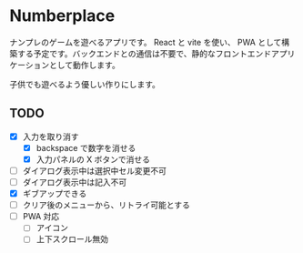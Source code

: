 # Numberplace

ナンプレのゲームを遊べるアプリです。 React と vite を使い、 PWA として構築する予定です。バックエンドとの通信は不要で、静的なフロントエンドアプリケーションとして動作します。

子供でも遊べるよう優しい作りにします。

## TODO

- [x] 入力を取り消す
  - [x] backspace で数字を消せる
  - [x] 入力パネルの X ボタンで消せる
- [ ] ダイアログ表示中は選択中セル変更不可
- [ ] ダイアログ表示中は記入不可
- [x] ギブアップできる
- [ ] クリア後のメニューから、リトライ可能とする
- [ ] PWA 対応
  - [ ] アイコン
  - [ ] 上下スクロール無効
